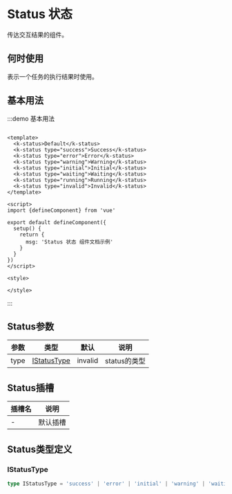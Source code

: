 # Status 状态

传达交互结果的组件。

## 何时使用

表示一个任务的执行结果时使用。

## 基本用法

:::demo 基本用法

```vue

<template>
  <k-status>Default</k-status>
  <k-status type="success">Success</k-status>
  <k-status type="error">Error</k-status>
  <k-status type="warning">Warning</k-status>
  <k-status type="initial">Initial</k-status>
  <k-status type="waiting">Waiting</k-status>
  <k-status type="running">Running</k-status>
  <k-status type="invalid">Invalid</k-status>
</template>

<script>
import {defineComponent} from 'vue'

export default defineComponent({
  setup() {
    return {
      msg: 'Status 状态 组件文档示例'
    }
  }
})
</script>

<style>

</style>
```

:::

## Status参数

| 参数 | 类型 | 默认 | 说明 |
|------| ---- | ---- | -- |
| type |   [IStatusType](#istatustype)   | invalid | status的类型 |

## Status插槽

| 插槽名 | 说明 |
|-----|--|
| - | 默认插槽 |

## Status类型定义

### IStatusType

```ts
type IStatusType = 'success' | 'error' | 'initial' | 'warning' | 'waiting' | 'running' | 'invalid';
```
